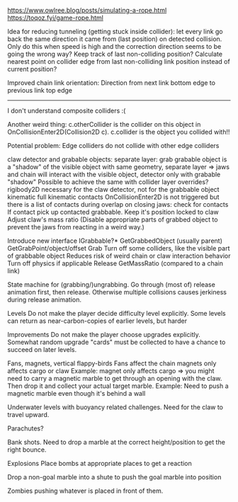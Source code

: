 https://www.owlree.blog/posts/simulating-a-rope.html
https://toqoz.fyi/game-rope.html

Idea for reducing tunneling (getting stuck inside collider): let every link go back the same direction it came from (last position) on detected collision.
  Only do this when speed is high and the correction direction seems to be going the wrong way?
  Keep track of last non-colliding position?
    Calculate nearest point on collider edge from last non-colliding link position instead of current position?

Improved chain link orientation:
  Direction from next link bottom edge to previous link top edge

---
I don't understand composite colliders :(

Another weird thing: c.otherCollider is the collider on this object in OnCollisionEnter2D(Collision2D c). c.collider is the object you collided with!!

Potential problem:
Edge colliders do not collide with other edge colliders


claw detector and grabable objects:
 separate layer: grab
   grabable object is a "shadow" of the visible object with same geometry, separate layer
     => jaws and chain will interact with the visible object, detector only with grabable "shadow"
       Possible to achieve the same with collider layer overrides?
 rigibody2D
   necessary for the claw detector, not for the grabbable object
 kinematic
 full kinematic contacts
   OnCollisionEnter2D is not triggered but there is a list of contacts during overlap
 on closing jaws: check for contacts
   If contact pick up contacted grabbable.
     Keep it's position locked to claw
     Adjust claw's mass ratio
     (Disable appropriate parts of grabbed object to prevent the jaws from reacting in a weird way.)
     
Introduce new interface IGrabbable?*
  GetGrabbedObject (usually parent)
  GetGrabPoint/object/offset
  Grab
    Turn off some colliders, like the visible part of grabbable object
      Reduces risk of weird chain or claw interaction behavior
    Turn off physics if applicable
  Release
  GetMassRatio (compared to a chain link)

State machine for (grabbing/)ungrabbing.
  Go through (most of) release animation first, then release. Otherwise multiple collisions causes jerkiness during release animation.

Levels
  Do not make the player decide difficulty level explicitly.
    Some levels can return as near-carbon-copies of earlier levels, but harder

Improvements
  Do not make the player choose upgrades explicitly. Somewhat random upgrade "cards" must be collected to have a chance to succeed on later levels.


Fans, magnets, vertical flappy-birds
  Fans affect the chain
  magnets only affects cargo or claw
   Example: magnet only affects cargo => you might need to carry a magnetic marble to get through an opening with the claw. Then drop it and collect your actual target marble.
   Example: Need to push a magnetic marble even though it's behind a wall

Underwater levels with buoyancy related challenges. Need for the claw to travel upward.

Parachutes?

Bank shots.
  Need to drop a marble at the correct height/position to get the right bounce.

Explosions
  Place bombs at appropriate places to get a reaction

Drop a non-goal marble into a shute to push the goal marble into position

Zombies pushing whatever is placed in front of them.



